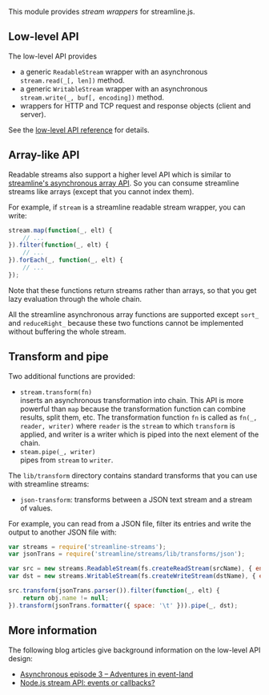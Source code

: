 This module provides _stream wrappers_ for streamline.js. 

## Low-level API

The low-level API provides

* a generic `ReadableStream` wrapper with an asynchronous `stream.read(_[, len])` method.
* a generic `WritableStream` wrapper with an asynchronous `stream.write(_, buf[, encoding])` method.
* wrappers for HTTP and TCP request and response objects (client and server).

See the [low-level API reference](lib/streams.md) for details.

## Array-like API

Readable streams also support a higher level API which is similar to [streamline's asynchronous array API](https://github.com/Sage/streamlinejs/blob/master/lib/compiler/builtins.md). So you can consume streamline streams like arrays (except that you cannot index them). 

For example, if `stream` is a streamline readable stream wrapper, you can write:

``` javascript
stream.map(function(_, elt) {
	// ...
}).filter(function(_, elt) {
	// ...
}).forEach(_, function(_, elt) {
	// ...
});
```

Note that these functions return streams rather than arrays, so that you get lazy evaluation through the whole chain.

All the streamline asynchronous array functions are supported except `sort_` and `reduceRight_` because these two functions cannot be implemented without buffering the whole stream.

## Transform and pipe

Two additional functions are provided:

* `stream.transform(fn)`  
  inserts an asynchronous transformation into chain. This API is more powerful than `map` because the transformation function can combine results, split them, etc. The transformation function `fn` is called as `fn(_, reader, writer)` where `reader` is the `stream` to which `transform` is applied, and writer is a writer which is piped into the next element of the chain.
* `steam.pipe(_, writer)`  
  pipes from `stream` to `writer`.

The `lib/transform` directory contains standard transforms that you can use with streamline streams:

* `json-transform`: transforms between a JSON text stream and a stream of values.

For example, you can read from a JSON file, filter its entries and write the output to another JSON file with:

``` javascript
var streams = require('streamline-streams');
var jsonTrans = require('streamline/streams/lib/transforms/json');

var src = new streams.ReadableStream(fs.createReadStream(srcName), { encoding: 'utf8' });
var dst = new streams.WritableStream(fs.createWriteStream(dstName), { encoding: 'utf8' });

src.transform(jsonTrans.parser()).filter(function(_, elt) {
	return obj.name != null;
}).transform(jsonTrans.formatter({ space: '\t' })).pipe(_, dst);
```

## More information

The following blog articles give background information on the low-level API design:

* [Asynchronous episode 3 – Adventures in event-land](http://bjouhier.wordpress.com/2011/04/25/asynchronous-episode-3-adventures-in-event-land/)
* [Node.js stream API: events or callbacks?](http://bjouhier.wordpress.com/2012/07/04/node-js-stream-api-events-or-callbacks/)